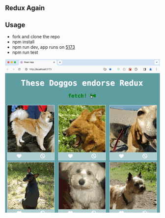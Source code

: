 ## Redux Again

## Usage
- fork and clone the repo
- npm install
- npm run dev, app runs on [5173](http://localhost:5173/)
- npm run test

![](images/redux.gif)
